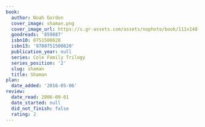 ```yaml
---
book:
  author: Noah Gordon
  cover_image: shaman.png
  cover_image_url: https://s.gr-assets.com/assets/nophoto/book/111x148-bcc042a9c91a29c1d680899eff700a03.png
  goodreads: '859887'
  isbn10: 0751500828
  isbn13: '9780751500820'
  publication_year: null
  series: Cole Family Trilogy
  series_position: '2'
  slug: shaman
  title: Shaman
plan:
  date_added: '2016-05-06'
review:
  date_read: 2006-09-01
  date_started: null
  did_not_finish: false
  rating: 2
---
```

